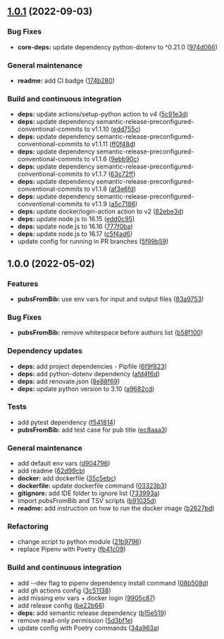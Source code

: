 ## [1.0.1](https://github.com/ashleycaselli/md-generator/compare/1.0.0...1.0.1) (2022-09-03)


### Bug Fixes

* **core-deps:** update dependency python-dotenv to ^0.21.0 ([974d066](https://github.com/ashleycaselli/md-generator/commit/974d066f64c76aab9dd948e26f5795be6fb91b4c))


### General maintenance

* **readme:** add CI badge ([174b280](https://github.com/ashleycaselli/md-generator/commit/174b2805195ae223b22303d8540c7e0e0656b839))


### Build and continuous integration

* **deps:** update actions/setup-python action to v4 ([5c91e3d](https://github.com/ashleycaselli/md-generator/commit/5c91e3d0dc3b812a14e1d7ff84c457df8b840b17))
* **deps:** update dependency semantic-release-preconfigured-conventional-commits to v1.1.10 ([edd755c](https://github.com/ashleycaselli/md-generator/commit/edd755c679b465d4c14b50b63ec42f30d3f39ef0))
* **deps:** update dependency semantic-release-preconfigured-conventional-commits to v1.1.11 ([ff0f48d](https://github.com/ashleycaselli/md-generator/commit/ff0f48d010f718f01e479d72d02e1aaac668be64))
* **deps:** update dependency semantic-release-preconfigured-conventional-commits to v1.1.6 ([9ebb90c](https://github.com/ashleycaselli/md-generator/commit/9ebb90cd8dfa8a4df4477beb0f173e27e2053dc3))
* **deps:** update dependency semantic-release-preconfigured-conventional-commits to v1.1.7 ([63c72ff](https://github.com/ashleycaselli/md-generator/commit/63c72ffd2892dc46d9aa3916fad858ca5271aba8))
* **deps:** update dependency semantic-release-preconfigured-conventional-commits to v1.1.8 ([af3e6fd](https://github.com/ashleycaselli/md-generator/commit/af3e6fd497e425b650efacdf85916637ab0a9e57))
* **deps:** update dependency semantic-release-preconfigured-conventional-commits to v1.1.9 ([a5c7186](https://github.com/ashleycaselli/md-generator/commit/a5c718639503ffb2d43e131a4c1b3731c687f1a6))
* **deps:** update docker/login-action action to v2 ([82ebe3d](https://github.com/ashleycaselli/md-generator/commit/82ebe3db1034e7e2ad0cea935c023d320e8b3511))
* **deps:** update node.js to 16.15 ([edd0c95](https://github.com/ashleycaselli/md-generator/commit/edd0c95122a3aaef8fa06a8e255dcae8f881ae53))
* **deps:** update node.js to 16.16 ([777f0ba](https://github.com/ashleycaselli/md-generator/commit/777f0ba0bca1799535572567a4e898908a316818))
* **deps:** update node.js to 16.17 ([c5f4ad6](https://github.com/ashleycaselli/md-generator/commit/c5f4ad6daf347f77eb7734ac46d962d67ad90863))
* update config for running in PR branches ([5f99b59](https://github.com/ashleycaselli/md-generator/commit/5f99b591f1b4d69eb3ae057440ccf1844ced2191))

## 1.0.0 (2022-05-02)


### Features

* **pubsFromBib:** use env vars for input and output files ([83a9753](https://github.com/ashleycaselli/md-generator/commit/83a9753d459904e88299614b199f9d50d5055900))


### Bug Fixes

* **pubsFromBib:** remove whitespace before authors list ([b58f100](https://github.com/ashleycaselli/md-generator/commit/b58f1003766abcf18bcc1611a6cbc8a2f9821c47))


### Dependency updates

* **deps:** add project dependencies - Pipfile ([6f9f823](https://github.com/ashleycaselli/md-generator/commit/6f9f8235b622a6087fa177f5f826abc834ecd749))
* **deps:** add python-dotenv dependency ([afd4f6d](https://github.com/ashleycaselli/md-generator/commit/afd4f6d6dc7f1615473ec377fefd2e5fc623ba26))
* **deps:** add renovate.json ([8e88f69](https://github.com/ashleycaselli/md-generator/commit/8e88f6939c1187536fbbef1e1e193800c9d9bb05))
* **deps:** update python version to 3.10 ([a9682cd](https://github.com/ashleycaselli/md-generator/commit/a9682cd7e9cba0be47cf85882b37a6bf0598d3a2))


### Tests

* add pytest dependency ([f541814](https://github.com/ashleycaselli/md-generator/commit/f541814ff4528dce4dfccdfa414e8aff6aa4f1fc))
* **pubsFromBib:** add test case for pub title ([ec8aaa3](https://github.com/ashleycaselli/md-generator/commit/ec8aaa3fa2c3165832763524b63d26e9eb9e43af))


### General maintenance

* add default env vars ([d904796](https://github.com/ashleycaselli/md-generator/commit/d904796641995899b2906e7065aeda5cefe7227a))
* add readme ([62d99cb](https://github.com/ashleycaselli/md-generator/commit/62d99cb7e0cc8fe9b5faaccf6c09b3ca9d8309ad))
* **docker:** add dockerfile ([35c5ebc](https://github.com/ashleycaselli/md-generator/commit/35c5ebc12391a84c3d3a39bb8277f73358715a0a))
* **dockerfile:** update dockerfile command ([03323b3](https://github.com/ashleycaselli/md-generator/commit/03323b3748062a3cad674e3c0f65f9f78b86f48f))
* **gitignore:** add IDE folder to ignore list ([733993a](https://github.com/ashleycaselli/md-generator/commit/733993ad285eea250c9083e73c6ddf4a82d89904))
* import pubsFromBib and TSV scripts ([b91035d](https://github.com/ashleycaselli/md-generator/commit/b91035d2c9d0f5b513fb73d099e78d57f50bcfbf))
* **readme:** add instruction on how to run the docker image ([b2627bd](https://github.com/ashleycaselli/md-generator/commit/b2627bd99d9940e45eeb52d50b9cb739aa0577df))


### Refactoring

* change script to python module ([21b9796](https://github.com/ashleycaselli/md-generator/commit/21b9796a31eb4a09625443c5cb1509f88e95ad1f))
* replace Pipenv with Poetry ([fb41c09](https://github.com/ashleycaselli/md-generator/commit/fb41c0912a82199118d4fcea30c3206af3b41766))


### Build and continuous integration

* add --dev flag to pipenv dependency install command ([08b508d](https://github.com/ashleycaselli/md-generator/commit/08b508d91f28533880ac1f4d37742ebbae6cb7ee))
* add gh actions config ([3c51138](https://github.com/ashleycaselli/md-generator/commit/3c511384f4285674c0c5cd1106008664d1c74fc4))
* add missing env vars + docker login ([9905c87](https://github.com/ashleycaselli/md-generator/commit/9905c874845bbe80e51bc4d53a46b4b576934e5b))
* add release config ([be22b66](https://github.com/ashleycaselli/md-generator/commit/be22b66e71211a3046b97e234838fcb7c92a3184))
* **deps:** add semantic release dependency ([b15e519](https://github.com/ashleycaselli/md-generator/commit/b15e5195389069dc39e953de368a589db59cbc9b))
* remove read-only permission ([5d3bf1e](https://github.com/ashleycaselli/md-generator/commit/5d3bf1e7d18de3f7bf0eef1e4b2a066085a7caf5))
* update config with Poetry commands ([34a963a](https://github.com/ashleycaselli/md-generator/commit/34a963ae82d028ae49f3f1249e3a4712e78cfdae))
